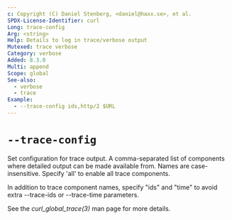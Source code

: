 ```yaml
---
c: Copyright (C) Daniel Stenberg, <daniel@haxx.se>, et al.
SPDX-License-Identifier: curl
Long: trace-config
Arg: <string>
Help: Details to log in trace/verbose output
Mutexed: trace verbose
Category: verbose
Added: 8.3.0
Multi: append
Scope: global
See-also:
  - verbose
  - trace
Example:
  - --trace-config ids,http/2 $URL
---
```


# `--trace-config`

Set configuration for trace output. A comma-separated list of components where
detailed output can be made available from. Names are case-insensitive.
Specify 'all' to enable all trace components.

In addition to trace component names, specify "ids" and "time" to
avoid extra --trace-ids or --trace-time parameters.

See the *curl_global_trace(3)* man page for more details.
